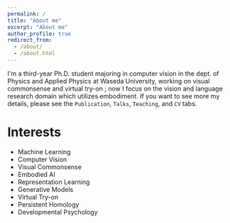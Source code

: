 ```yaml
---
permalink: /
title: "About me"
excerpt: "About me"
author_profile: true
redirect_from:
  - /about/
  - /about.html
---
```


I'm a third-year Ph.D. student majoring in computer vision in the dept. of Physics and Applied Physics at Waseda University, working on visual commonsense and virtual try-on ;
now I focus on the vision and language research domain which utilizes embodiment.
If you want to see more my details, please see the `Publication`, `Talks`, `Teaching`, and `CV` tabs.

Interests
=======
* Machine Learning
* Computer Vision
* Visual Commonsense
* Embodied AI
* Representation Learning
* Generative Models
* Virtual Try-on
* Persistent Homology
* Developmental Psychology